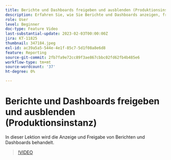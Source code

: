 ```yaml
---
title: Berichte und Dashboards freigeben und ausblenden (Produktionsinstanz)
description: Erfahren Sie, wie Sie Berichte und Dashboards anzeigen, freigeben und ausblenden.
role: User
level: Beginner
doc-type: Feature Video
last-substantial-update: 2023-02-03T00:00:00Z
jira: KT-11825
thumbnail: 347184.jpeg
exl-id: ac39a5a5-544e-4e1f-85c7-5d1f08a8e6d8
feature: Reporting
source-git-commit: 2fb7fa9e72cc89f3ae867cbbc02fd62fb4b485e6
workflow-type: tm+mt
source-wordcount: '37'
ht-degree: 0%

---
```


# Berichte und Dashboards freigeben und ausblenden (Produktionsinstanz)

In dieser Lektion wird die Anzeige und Freigabe von Berichten und Dashboards behandelt.

>[!VIDEO](https://video.tv.adobe.com/v/347184/?quality=12&learn=on)
